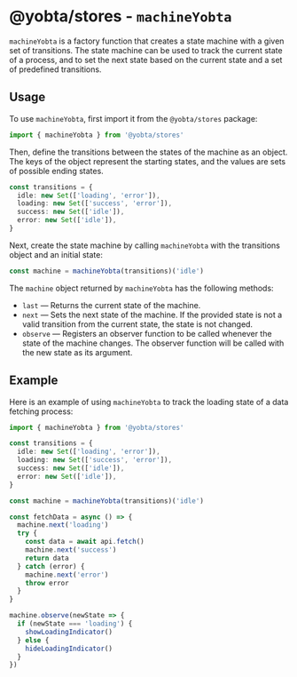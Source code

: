 # @yobta/stores - `machineYobta`

`machineYobta` is a factory function that creates a state machine with a given set of transitions. The state machine can be used to track the current state of a process, and to set the next state based on the current state and a set of predefined transitions.

## Usage

To use `machineYobta`, first import it from the `@yobta/stores` package:

```ts
import { machineYobta } from '@yobta/stores'
```

Then, define the transitions between the states of the machine as an object. The keys of the object represent the starting states, and the values are sets of possible ending states.

```ts
const transitions = {
  idle: new Set(['loading', 'error']),
  loading: new Set(['success', 'error']),
  success: new Set(['idle']),
  error: new Set(['idle']),
}
```

Next, create the state machine by calling `machineYobta` with the transitions object and an initial state:

```ts
const machine = machineYobta(transitions)('idle')
```

The `machine` object returned by `machineYobta` has the following methods:

- `last` — Returns the current state of the machine.
- `next` — Sets the next state of the machine. If the provided state is not a valid transition from the current state, the state is not changed.
- `observe` — Registers an observer function to be called whenever the state of the machine changes. The observer function will be called with the new state as its argument.

## Example

Here is an example of using `machineYobta` to track the loading state of a data fetching process:

```ts
import { machineYobta } from '@yobta/stores'

const transitions = {
  idle: new Set(['loading', 'error']),
  loading: new Set(['success', 'error']),
  success: new Set(['idle']),
  error: new Set(['idle']),
}

const machine = machineYobta(transitions)('idle')

const fetchData = async () => {
  machine.next('loading')
  try {
    const data = await api.fetch()
    machine.next('success')
    return data
  } catch (error) {
    machine.next('error')
    throw error
  }
}

machine.observe(newState => {
  if (newState === 'loading') {
    showLoadingIndicator()
  } else {
    hideLoadingIndicator()
  }
})
```
